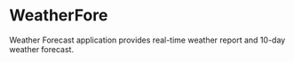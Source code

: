 # WeatherFore
Weather Forecast application provides real-time weather report and 10-day weather forecast.
